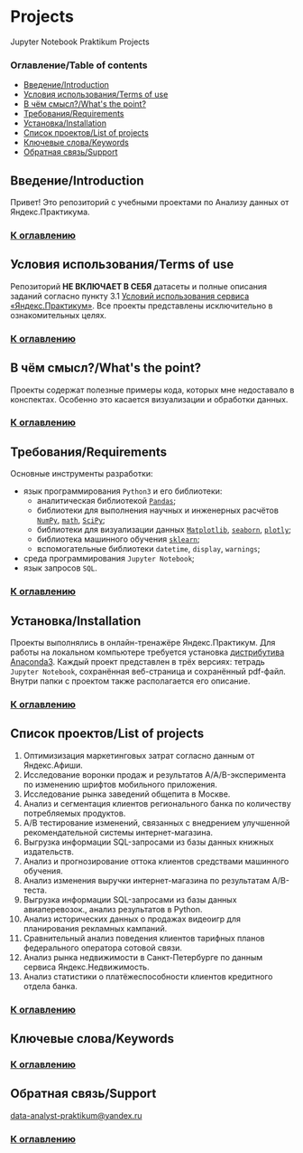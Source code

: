 # Projects
Jupyter Notebook Praktikum Projects

### Оглавление/Table of contents<a class="anchor" id="contents"></a>
* [Введение/Introduction](#chapter1)
* [Условия использования/Terms of use](#chapter2)
* [В чём смысл?/What's the point?](#chapter3)
* [Требования/Requirements](#chapter4)
* [Установка/Installation](#chapter5)
* [Список проектов/List of projects](#chapter6)
* [Ключевые слова/Keywords](#chapter7)
* [Обратная связь/Support](#chapterend)

## Введение/Introduction<a class="anchor" id="chapter1"></a>
Привет! Это репозиторий с учебными проектами по Анализу данных от Яндекс.Практикума.
### [К оглавлению](#contents)

## Условия использования/Terms of use<a class="anchor" id="chapter2"></a>
Репозиторий **НЕ ВКЛЮЧАЕТ В СЕБЯ** датасеты и полные описания заданий согласно пункту 3.1 [Условий использования сервиса «Яндекс.Практикум»](https://yandex.ru/legal/praktikum_termsofuse/). Все проекты представлены исключительно в ознакомительных целях.
### [К оглавлению](#contents)

## В чём смысл?/What's the point?<a class="anchor" id="chapter3"></a>
Проекты содержат полезные примеры кода, которых мне недоставало в конспектах. Особенно это касается визуализации и обработки данных.
### [К оглавлению](#contents)

## Требования/Requirements<a class="anchor" id="chapter4"></a>
Основные инструменты разработки:
- язык программирования `Python3` и его библиотеки:
	- аналитическая библиотекой [`Pandas`](https://pandas.pydata.org/);
	- библиотеки для выполнения научных и инженерных расчётов [`NumPy`](http://www.numpy.org/), [`math`](https://docs.python.org/3/library/math.html), [`SciPy`](https://www.scipy.org/);
	- библиотеки для визуализации данных [`Matplotlib`](https://matplotlib.org/), [`seaborn`](https://seaborn.pydata.org/), [`plotly`](https://plotly.com/python/);
	- библиотека машинного обучения [`sklearn`](https://www.sklearn.org/);
	- вспомогательные библиотеки `datetime`, `display`, `warnings`;
- среда программирования `Jupyter Notebook`;
- язык запросов `SQL`.
### [К оглавлению](#contents)

## Установка/Installation<a class="anchor" id="chapter5"></a>
Проекты выполнялись в онлайн-тренажёре Яндекс.Практикум. Для работы на локальном компьютере требуется установка [дистрибутива Anaconda3](https://www.anaconda.com/distribution/). Каждый проект представлен в трёх версиях: тетрадь `Jupyter Notebook`, сохранённая веб-страница и сохранённый pdf-файл. Внутри папки с проектом также располагается его описание.
### [К оглавлению](#contents)

## Список проектов/List of projects<a class="anchor" id="chapter6"></a>
1. Оптимизизация маркетинговых затрат согласно данным от Яндекс.Афиши.
2. Исследование воронки продаж и результатов A/A/B-эксперимента по изменению шрифтов мобильного приложения.
3. Исследование рынка заведений общепита в Москве.
4. Анализ и сегментация клиентов регионального банка по количеству потребляемых продуктов.
5. A/B тестирование изменений, связанных с внедрением улучшенной рекомендательной системы интернет-магазина.
6. Выгрузка информации SQL-запросами из базы данных книжных издательств.
7. Анализ и прогнозирование оттока клиентов средствами машинного обучения.
8. Анализ изменения выручки интернет-магазина по результатам A/B-теста.
9. Выгрузка информации SQL-запросами из базы данных авиаперевозок., анализ результатов в Python.
10. Анализ исторических данных о продажах видеоигр для планирования рекламных кампаний.
11. Сравнительный анализ поведения клиентов тарифных планов федерального оператора сотовой связи.
12. Анализ рынка недвижимости в Санкт-Петербурге по данным сервиса Яндекс.Недвижимость.
13. Анализ статистики о платёжеспособности клиентов кредитного отдела банка.
### [К оглавлению](#contents)

## Ключевые слова/Keywords<a class="anchor" id="chapter7"></a>

### [К оглавлению](#contents)

## Обратная связь/Support<a class="anchor" id="#chapterend"></a>
data-analyst-praktikum@yandex.ru
### [К оглавлению](#contents)
